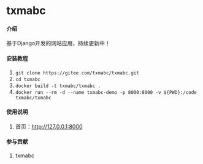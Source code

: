 # txmabc

#### 介绍
基于Django开发的网站应用，持续更新中！

#### 安装教程

1.  `git clone https://gitee.com/txmabc/txmabc.git`
2.  `cd txmabc`
3.  `docker build -t txmabc/txmabc .`
4.  `docker run --rm -d --name txmabc-demo -p 8000:8000 -v ${PWD}:/code txmabc/txmabc`

#### 使用说明

1. 首页：http://127.0.0.1:8000

#### 参与贡献

1.  txmabc